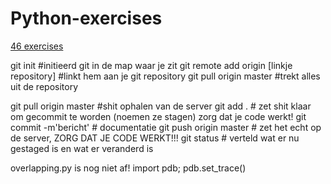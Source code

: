 Python-exercises
================
<a href="http://www.ling.gu.se/~lager/python_exercises.html">46 exercises</a>

git init #initieerd git in de map waar je zit
git remote add origin [linkje repository] #linkt hem aan je git repository
git pull origin master #trekt alles uit de repository

git pull origin master #shit ophalen van de server
git add . # zet shit klaar om gecommit te worden (noemen ze stagen) zorg dat je code werkt!
git commit -m'bericht' # documentatie
git push origin master # zet het echt op de server, ZORG DAT JE CODE WERKT!!!
git status # verteld wat er nu gestaged is en wat er veranderd is

overlapping.py is nog niet af!
import pdb; pdb.set_trace()
